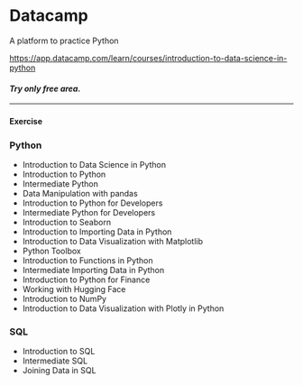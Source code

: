 # Datacamp
A platform to practice Python


https://app.datacamp.com/learn/courses/introduction-to-data-science-in-python


#### *Try only free area.*
---
#### Exercise　　　

### Python
 * Introduction to Data Science in Python
 * Introduction to Python
 * Intermediate Python
 * Data Manipulation with pandas
 * Introduction to Python for Developers
 * Intermediate Python for Developers
 * Introduction to Seaborn
 * Introduction to Importing Data in Python
 * Introduction to Data Visualization with Matplotlib
 * Python Toolbox
 * Introduction to Functions in Python
 * Intermediate Importing Data in Python
 * Introduction to Python for Finance
 * Working with Hugging Face
 * Introduction to NumPy
 * Introduction to Data Visualization with Plotly in Python


### SQL
* Introduction to SQL
* Intermediate SQL
* Joining Data in SQL

